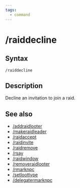 ```yaml
---
tags:
  - command
---
```


# /raiddecline

## Syntax

<!--cmd-syntax-start-->
```eqcommand
/raiddecline
```
<!--cmd-syntax-end-->

## Description

<!--cmd-desc-start-->
Decline an invitation to join a raid.
<!--cmd-desc-end-->

## See also

- [/addraidlooter](cmd-addraidlooter.md)
- [/makeraidleader](cmd-makeraidleader.md)
- [/raidaccept](cmd-raidaccept.md)
- [/raidinvite](cmd-raidinvite.md)
- [/raidremove](cmd-raiddisband.md)
- [/rsay](cmd-rsay.md)
- [/raidwindow](cmd-raidwindow.md)
- [/removeraidlooter](cmd-removeraidlooter.md)
- [/rmarknpc](cmd-rmarknpc.md)
- [/setloottype](cmd-setloottype.md)
- [/delegatermarknpc](cmd-delegatermarknpc.md)
